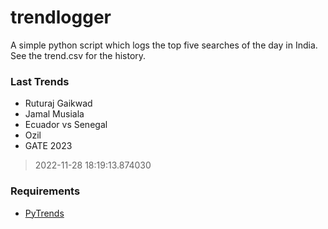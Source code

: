 # trendlogger
A simple python script which logs the top five searches of the day in India.<br>See the trend.csv for the history.<br>

<!-- Last Trends -->
### Last Trends
* Ruturaj Gaikwad
* Jamal Musiala
* Ecuador vs Senegal
* Ozil
* GATE 2023
> 2022-11-28 18:19:13.874030

<!-- Requirements -->
### Requirements
* [PyTrends](https://github.com/dreyco676/pytrends)
